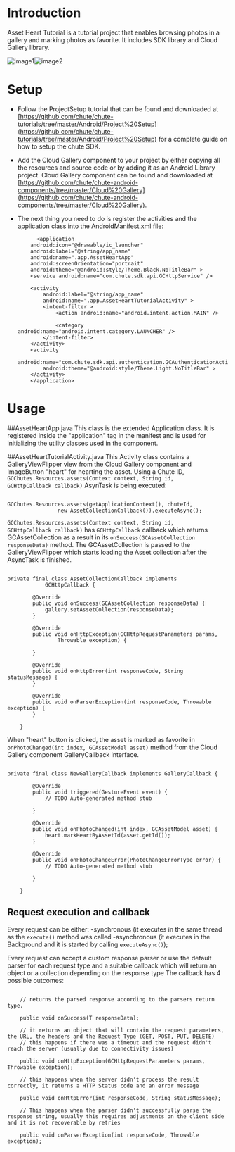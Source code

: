 Introduction
====

Asset Heart Tutorial is a tutorial project that enables browsing photos in a gallery and marking photos as favorite.
It includes SDK library and Cloud Gallery library. 

![image1](https://github.com/chute/chute-tutorials/raw/master/Android/AssetHeartTutorial/screenshots/1.png)![image2](https://github.com/chute/chute-tutorials/raw/master/Android/AssetHeartTutorial/screenshots/2.png)

Setup
====

* Follow the ProjectSetup tutorial that can be found and downloaded at  
  [https://github.com/chute/chute-tutorials/tree/master/Android/Project%20Setup](https://github.com/chute/chute-tutorials/tree/master/Android/Project%20Setup) for a complete guide on how to setup the chute SDK.
  
* Add the Cloud Gallery component to your project by either copying all the resources and source code or by adding it as an Android Library project.
  Cloud Gallery component can be found and downloaded at [https://github.com/chute/chute-android-components/tree/master/Cloud%20Gallery](https://github.com/chute/chute-android-components/tree/master/Cloud%20Gallery).

* The next thing you need to do is register the activities and the application class into the AndroidManifest.xml file:

    ```
          <application
        android:icon="@drawable/ic_launcher"
        android:label="@string/app_name"
        android:name=".app.AssetHeartApp"
        android:screenOrientation="portrait"
        android:theme="@android:style/Theme.Black.NoTitleBar" >
        <service android:name="com.chute.sdk.api.GCHttpService" />

        <activity
            android:label="@string/app_name"
            android:name=".app.AssetHeartTutorialActivity" >
            <intent-filter >
                <action android:name="android.intent.action.MAIN" />

                <category android:name="android.intent.category.LAUNCHER" />
            </intent-filter>
        </activity>
        <activity
            android:name="com.chute.sdk.api.authentication.GCAuthenticationActivity"
            android:theme="@android:style/Theme.Light.NoTitleBar" >
        </activity>
        </application>
    ```
    
Usage
====

##AssetHeartApp.java 
This class is the extended Application class. It is registered inside the "application" tag in the manifest and is used for initializing the utility classes used in the component.
 
##AssetHeartTutorialActivity.java
This Activity class contains a GalleryViewFlipper view from the Cloud Gallery component and ImageButton "heart" for hearting the asset.
Using a Chute ID, <code>GCChutes.Resources.assets(Context context, String id, GCHttpCallback<GCAssetCollection> callback)</code> AsynTask is being executed:
<pre><code>
GCChutes.Resources.assets(getApplicationContext(), chuteId,
				new AssetCollectionCallback()).executeAsync();   
</code></pre>

<code>GCChutes.Resources.assets(Context context, String id, GCHttpCallback<GCAssetCollection> callback)</code> has <code>GCHttpCallback<GCAssetCollection></code> callback which returns GCAssetCollection as a result in its <code>onSuccess(GCAssetCollection responseData)</code> method.
The GCAssetCollection is passed to the GalleryViewFlipper which starts loading the Asset collection after the AsyncTask is finished.
<pre><code>
private final class AssetCollectionCallback implements
			GCHttpCallback<GCAssetCollection> {

		@Override
		public void onSuccess(GCAssetCollection responseData) {
			gallery.setAssetCollection(responseData);
		}

		@Override
		public void onHttpException(GCHttpRequestParameters params,
				Throwable exception) {

		}

		@Override
		public void onHttpError(int responseCode, String statusMessage) {
		}

		@Override
		public void onParserException(int responseCode, Throwable exception) {
		}

	}
</code></pre>

When "heart" button is clicked, the asset is marked as favorite in <code>onPhotoChanged(int index, GCAssetModel asset)</code> method from the Cloud Gallery component GalleryCallback interface.
<pre><code>
private final class NewGalleryCallback implements GalleryCallback {

		@Override
		public void triggered(GestureEvent event) {
			// TODO Auto-generated method stub

		}

		@Override
		public void onPhotoChanged(int index, GCAssetModel asset) {
			heart.markHeartByAssetId(asset.getId());
		}

		@Override
		public void onPhotoChangeError(PhotoChangeErrorType error) {
			// TODO Auto-generated method stub

		}

	}
</code></pre>	


## Request execution and callback

 Every request can be either:
-synchronous (it executes in the same thread as the <code>execute()</code> method was called
-asynchronous (it executes in the Background and it is started by calling <code>executeAsync()</code>);

 Every request can accept a custom response parser or use the default parser for each request type and a suitable callback which will return an object or a collection depending on the response type
 The callback has 4 possible outcomes:

<pre><code>
	// returns the parsed response according to the parsers return type.
	
	public void onSuccess(T responseData); 
    
	// it returns an object that will contain the request parameters, the URL, the headers and the Request Type (GET, POST, PUT, DELETE)
	// this happens if there was a timeout and the request didn't reach the server (usually due to connectivity issues)
    
	public void onHttpException(GCHttpRequestParameters params, Throwable exception); 
	
	// this happens when the server didn't process the result correctly, it returns a HTTP Status code and an error message
    
	public void onHttpError(int responseCode, String statusMessage);
	
	// This happens when the parser didn't successfully parse the response string, usually this requires adjustments on the client side and it is not recoverable by retries
	
	public void onParserException(int responseCode, Throwable exception);
</code></pre>

	    